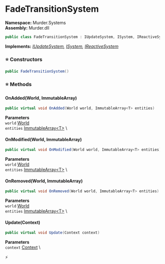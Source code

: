 # FadeTransitionSystem

**Namespace:** Murder.Systems \
**Assembly:** Murder.dll

```csharp
public class FadeTransitionSystem : IUpdateSystem, ISystem, IReactiveSystem
```

**Implements:** _[IUpdateSystem](/Bang/Systems/IUpdateSystem.html), [ISystem](/Bang/Systems/ISystem.html), [IReactiveSystem](/Bang/Systems/IReactiveSystem.html)_

### ⭐ Constructors
```csharp
public FadeTransitionSystem()
```

### ⭐ Methods
#### OnAdded(World, ImmutableArray<T>)
```csharp
public virtual void OnAdded(World world, ImmutableArray<T> entities)
```

**Parameters** \
`world` [World](/Bang/World.html) \
`entities` [ImmutableArray\<T\>](https://learn.microsoft.com/en-us/dotnet/api/System.Collections.Immutable.ImmutableArray-1?view=net-7.0) \

#### OnModified(World, ImmutableArray<T>)
```csharp
public virtual void OnModified(World world, ImmutableArray<T> entities)
```

**Parameters** \
`world` [World](/Bang/World.html) \
`entities` [ImmutableArray\<T\>](https://learn.microsoft.com/en-us/dotnet/api/System.Collections.Immutable.ImmutableArray-1?view=net-7.0) \

#### OnRemoved(World, ImmutableArray<T>)
```csharp
public virtual void OnRemoved(World world, ImmutableArray<T> entities)
```

**Parameters** \
`world` [World](/Bang/World.html) \
`entities` [ImmutableArray\<T\>](https://learn.microsoft.com/en-us/dotnet/api/System.Collections.Immutable.ImmutableArray-1?view=net-7.0) \

#### Update(Context)
```csharp
public virtual void Update(Context context)
```

**Parameters** \
`context` [Context](/Bang/Contexts/Context.html) \



⚡
